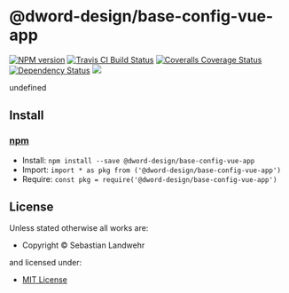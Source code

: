 <!-- TITLE/ -->

<h1>@dword-design/base-config-vue-app</h1>

<!-- /TITLE -->


<!-- BADGES/ -->

<span class="badge-npmversion"><a href="https://npmjs.org/package/@dword-design/base-config-vue-app" title="View this project on NPM"><img src="https://img.shields.io/npm/v/@dword-design/base-config-vue-app.svg" alt="NPM version" /></a></span>
<span class="badge-travisci"><a href="http://travis-ci.org/dword-design/base-config-vue-app" title="Check this project's build status on TravisCI"><img src="https://img.shields.io/travis/dword-design/base-config-vue-app/master.svg" alt="Travis CI Build Status" /></a></span>
<span class="badge-coveralls"><a href="https://coveralls.io/r/dword-design/base-config-vue-app" title="View this project's coverage on Coveralls"><img src="https://img.shields.io/coveralls/dword-design/base-config-vue-app.svg" alt="Coveralls Coverage Status" /></a></span>
<span class="badge-daviddm"><a href="https://david-dm.org/dword-design/base-config-vue-app" title="View the status of this project's dependencies on DavidDM"><img src="https://img.shields.io/david/dword-design/base-config-vue-app.svg" alt="Dependency Status" /></a></span>
<span class="badge-shields"><a href="https://img.shields.io/badge/renovate-enabled-brightgreen.svg"><img src="https://img.shields.io/badge/renovate-enabled-brightgreen.svg" /></a></span>

<!-- /BADGES -->


<!-- DESCRIPTION/ -->

undefined

<!-- /DESCRIPTION -->


<!-- INSTALL/ -->

<h2>Install</h2>

<a href="https://npmjs.com" title="npm is a package manager for javascript"><h3>npm</h3></a>
<ul>
<li>Install: <code>npm install --save @dword-design/base-config-vue-app</code></li>
<li>Import: <code>import * as pkg from ('@dword-design/base-config-vue-app')</code></li>
<li>Require: <code>const pkg = require('@dword-design/base-config-vue-app')</code></li>
</ul>

<!-- /INSTALL -->


<!-- LICENSE/ -->

<h2>License</h2>

Unless stated otherwise all works are:

<ul><li>Copyright &copy; Sebastian Landwehr</li></ul>

and licensed under:

<ul><li><a href="http://spdx.org/licenses/MIT.html">MIT License</a></li></ul>

<!-- /LICENSE -->
